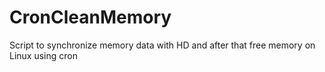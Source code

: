 # CronCleanMemory
Script to synchronize memory data with HD and after that free memory on Linux using cron
